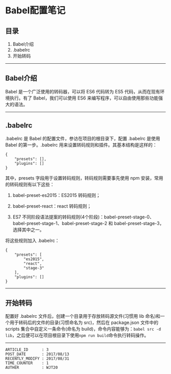 
# Babel配置笔记 #

## 目录 ##

1. Babel介绍
2. .babelrc
3. 开始转码

---

## Babel介绍 ##

Babel 是一个广泛使用的转码器，可以将 ES6 代码转为 ES5 代码，从而在现有环境执行。有了 Babel，我们可以使用 ES6 来编写程序，可以自由使用那些功能强大的语法。

---

## .babelrc ##

.babelrc 是 Babel 的配置文件，参访在项目的根目录下，配置 .babelrc 是使用 Babel 的第一步。.babelrc 用来设置转码规则和插件。其基本结构是这样的：

```
{
    "presets": [],
    "plugins": []
}
```

其中，presets 字段用于设置转码规则，转码规则需要事先使用 npm 安装，常用的转码规则有以下这些：

1. babel-preset-es2015：ES2015 转码规则；

2. babel-preset-react：react 转码规则；

3. ES7 不同阶段语法提案的转码规则(4个阶段)：babel-preset-stage-0、babel-preset-stage-1、babel-preset-stage-2 和 babel-preset-stage-3，选择其中之一。

将这些规则加入 .babelrc：

```
{
    "presets": [
        "es2015",
        "react",
        "stage-3"
    ],
    "plugins": []
}
```

---

## 开始转码 ##

配置好 .babelrc 文件后，创建一个目录用于存放转码源文件(习惯用 lib 命名)和一个用于转码后的文件的目录(习惯命名为 src)，然后在 package.json 文件中的 scripts 集合中自定义一条命令(命名为 build)，命令内容能够为：`babel src -d lib`，之后便可以在项目根目录下使用`npm run build`命令执行转码操作。

---

```
ARTICLE_ID      : 3 
POST_DATE       : 2017/08/13
RECENTLY_MODIFY : 2017/08/31
TIME_COUNTER    : 1
AUTHER          : WJT20
```